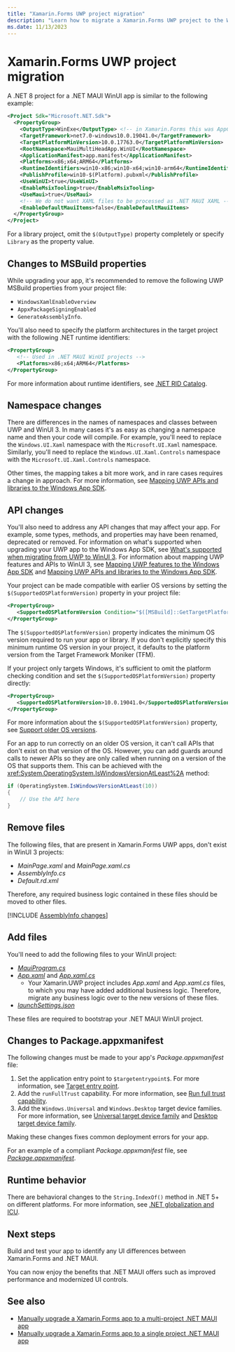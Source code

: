 ```yaml
---
title: "Xamarin.Forms UWP project migration"
description: "Learn how to migrate a Xamarin.Forms UWP project to the Windows App SDK."
ms.date: 11/13/2023
---
```


# Xamarin.Forms UWP project migration

A .NET 8 project for a .NET MAUI WinUI app is similar to the following example:

```xml
<Project Sdk="Microsoft.NET.Sdk">
  <PropertyGroup>
    <OutputType>WinExe</OutputType> <!-- in Xamarin.Forms this was AppContainerExe -->
    <TargetFramework>net7.0-windows10.0.19041.0</TargetFramework>
    <TargetPlatformMinVersion>10.0.17763.0</TargetPlatformMinVersion>
    <RootNamespace>MauiMultiHeadApp.WinUI</RootNamespace>
    <ApplicationManifest>app.manifest</ApplicationManifest>
    <Platforms>x86;x64;ARM64</Platforms>
    <RuntimeIdentifiers>win10-x86;win10-x64;win10-arm64</RuntimeIdentifiers>
    <PublishProfile>win10-$(Platform).pubxml</PublishProfile>
    <UseWinUI>true</UseWinUI>
    <EnableMsixTooling>true</EnableMsixTooling>
    <UseMaui>true</UseMaui>
    <!-- We do not want XAML files to be processed as .NET MAUI XAML -->
    <EnableDefaultMauiItems>false</EnableDefaultMauiItems>
  </PropertyGroup>
</Project>
```

For a library project, omit the `$(OutputType)` property completely or specify `Library` as the property value.

## Changes to MSBuild properties

While upgrading your app, it's recommended to remove the following UWP MSBuild properties from your project file:

- `WindowsXamlEnableOverview`
- `AppxPackageSigningEnabled`
- `GenerateAssemblyInfo`.

You'll also need to specify the platform architectures in the target project with the following .NET runtime identifiers:

```xml
<PropertyGroup>
   <!-- Used in .NET MAUI WinUI projects -->
   <Platforms>x86;x64;ARM64</Platforms>
</PropertyGroup>
```

For more information about runtime identifiers, see [.NET RID Catalog](/dotnet/core/rid-catalog).

## Namespace changes

There are differences in the names of namespaces and classes between UWP and WinUI 3. In many cases it's as easy as changing a namespace name and then your code will compile. For example, you'll need to replace the `Windows.UI.Xaml` namespace with the `Microsoft.UI.Xaml` namespace. Similarly, you'll need to replace the `Windows.UI.Xaml.Controls` namespace with the `Microsoft.UI.Xaml.Controls` namespace.

Other times, the mapping takes a bit more work, and in rare cases requires a change in approach. For more information, see [Mapping UWP APIs and libraries to the Windows App SDK](/windows/apps/windows-app-sdk/migrate-to-windows-app-sdk/api-mapping-table).

## API changes

You'll also need to address any API changes that may affect your app. For example, some types, methods, and properties may have been renamed, deprecated or removed. For information on what's supported when upgrading your UWP app to the Windows App SDK, see [What's supported when migrating from UWP to WinUI 3](/windows/apps/windows-app-sdk/migrate-to-windows-app-sdk/what-is-supported). For information about mapping UWP features and APIs to WinUI 3, see [Mapping UWP features to the Windows App SDK](/windows/apps/windows-app-sdk/migrate-to-windows-app-sdk/feature-mapping-table) and [Mapping UWP APIs and libraries to the Windows App SDK](/windows/apps/windows-app-sdk/migrate-to-windows-app-sdk/api-mapping-table).

Your project can be made compatible with earlier OS versions by setting the `$(SupportedOSPlatformVersion)` property in your project file:

```xml
<PropertyGroup>
   <SupportedOSPlatformVersion Condition="$([MSBuild]::GetTargetPlatformIdentifier('$(TargetFramework)')) == 'windows'">10.0.19041.0</SupportedOSPlatformVersion>
</PropertyGroup>
```

The `$(SupportedOSPlatformVersion)` property indicates the minimum OS version required to run your app or library. If you don't explicitly specify this minimum runtime OS version in your project, it defaults to the platform version from the Target Framework Moniker (TFM).

If your project only targets Windows, it's sufficient to omit the platform checking condition and set the `$(SupportedOSPlatformVersion)` property directly:

```xml
<PropertyGroup>
   <SupportedOSPlatformVersion>10.0.19041.0</SupportedOSPlatformVersion>
</PropertyGroup>
```

For more information about the `$(SupportedOSPlatformVersion)` property, see [Support older OS versions](/dotnet/standard/frameworks#support-older-os-versions).

For an app to run correctly on an older OS version, it can't call APIs that don't exist on that version of the OS. However, you can add guards around calls to newer APIs so they are only called when running on a version of the OS that supports them. This can be achieved with the <xref:System.OperatingSystem.IsWindowsVersionAtLeast%2A> method:

```csharp
if (OperatingSystem.IsWindowsVersionAtLeast(10))
{
    // Use the API here
}
```

## Remove files

The following files, that are present in Xamarin.Forms UWP apps, don't exist in WinUI 3 projects:

- *MainPage.xaml* and *MainPage.xaml.cs*
- *AssemblyInfo.cs*
- *Default.rd.xml*

Therefore, any required business logic contained in these files should be moved to other files.

[!INCLUDE [AssemblyInfo changes](includes/assemblyinfo-changes.md)]

## Add files

You'll need to add the following files to your WinUI project:

- [*MauiProgram.cs*](https://github.com/mattleibow/MultiHeadMauiTemplates/blob/main/sample/MauiMultiHeadApp/MauiMultiHeadApp.WinUI/MauiProgram.cs)
- [*App.xaml*](https://github.com/mattleibow/MultiHeadMauiTemplates/blob/main/sample/MauiMultiHeadApp/MauiMultiHeadApp.WinUI/App.xaml) and [*App.xaml.cs*](https://github.com/mattleibow/MultiHeadMauiTemplates/blob/main/sample/MauiMultiHeadApp/MauiMultiHeadApp.WinUI/App.xaml.cs)
  - Your Xamarin.UWP project includes *App.xaml* and *App.xaml.cs* files, to which you may have added additional business logic. Therefore, migrate any business logic over to the new versions of these files.
- [*launchSettings.json*](https://github.com/mattleibow/MultiHeadMauiTemplates/blob/main/sample/MauiMultiHeadApp/MauiMultiHeadApp.WinUI/Properties/launchSettings.json)

These files are required to bootstrap your .NET MAUI WinUI project.

## Changes to Package.appxmanifest

The following changes must be made to your app's *Package.appxmanifest* file:

1. Set the application entry point to `$targetentrypoint$`. For more information, see [Target entry point](https://github.com/mattleibow/MultiHeadMauiTemplates/blob/6e7cb786ed18756749a617d303df46130eab45d9/sample/MauiMultiHeadApp/MauiMultiHeadApp.WinUI/Package.appxmanifest#L34).
2. Add the `runFullTrust` capability. For more information, see [Run full trust capability](https://github.com/mattleibow/MultiHeadMauiTemplates/blob/6e7cb786ed18756749a617d303df46130eab45d9/sample/MauiMultiHeadApp/MauiMultiHeadApp.WinUI/Package.appxmanifest#L48).
3. Add the `Windows.Universal` and `Windows.Desktop` target device families. For more information, see [Universal target device family](https://github.com/mattleibow/MultiHeadMauiTemplates/blob/6e7cb786ed18756749a617d303df46130eab45d9/sample/MauiMultiHeadApp/MauiMultiHeadApp.WinUI/Package.appxmanifest#L23) and [Desktop target device family](https://github.com/mattleibow/MultiHeadMauiTemplates/blob/6e7cb786ed18756749a617d303df46130eab45d9/sample/MauiMultiHeadApp/MauiMultiHeadApp.WinUI/Package.appxmanifest#L24).

Making these changes fixes common deployment errors for your app.

For an example of a compliant *Package.appxmanifest* file, see [*Package.appxmanifest*](https://github.com/mattleibow/MultiHeadMauiTemplates/blob/main/sample/MauiMultiHeadApp/MauiMultiHeadApp.WinUI/Package.appxmanifest).

## Runtime behavior

There are behavioral changes to the `String.IndexOf()` method in .NET 5+ on different platforms. For more information, see [.NET globalization and ICU](/dotnet/standard/globalization-localization/globalization-icu).

## Next steps

Build and test your app to identify any UI differences between Xamarin.Forms and .NET MAUI.

You can now enjoy the benefits that .NET MAUI offers such as improved performance and modernized UI controls.

## See also

- [Manually upgrade a Xamarin.Forms app to a multi-project .NET MAUI app](multi-project-to-multi-project.md)
- [Manually upgrade a Xamarin.Forms app to a single project .NET MAUI app](multi-project-to-single-project.md)
